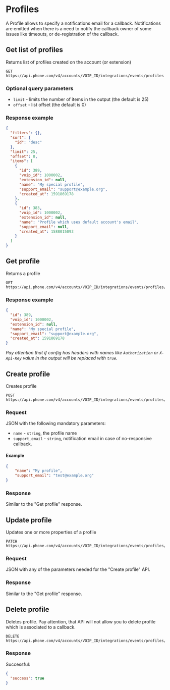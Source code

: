# Profiles

A Profile allows to specify a notifications email for a callback. Notifications are emitted  when there is a need to notify the callback owner of some issues like timeouts, or de-registration of the callback.

## Get list of profiles

Returns list of profiles created on the account (or extension)

```
GET https://api.phone.com/v4/accounts/VOIP_ID/integrations/events/profiles
```

### Optional query parameters

* `limit` - limits the number of items in the output (the default is 25)
* `offset` - list offset (the default is 0)

### Response example

```json
{
  "filters": {},
  "sort": {
    "id": "desc"
  },
  "limit": 25,
  "offset": 0,
  "items": [
    {
      "id": 389,
      "voip_id": 1000002,
      "extension_id": null,
      "name": "My special profile",
      "support_email": "support@example.org",
      "created_at": 1591869178
    },
    {
      "id": 383,
      "voip_id": 1000002,
      "extension_id": null,
      "name": "Profile which uses default account's email",
      "support_email": null,
      "created_at": 1588015093
    }
  ]
}
```

## Get profile

Returns a profile

```
GET https://api.phone.com/v4/accounts/VOIP_ID/integrations/events/profiles/PROFILE_ID
```

### Response example

```json
{
  "id": 389,
  "voip_id": 1000002,
  "extension_id": null,
  "name": "My special profile",
  "support_email": "support@example.org",
  "created_at": 1591869178
}
```

_Pay attention that if config has headers with names like `Authorization` or `X-Api-Key` value in the output will be replaced with `true`._ 

## Create profile

Creates profile

```
POST https://api.phone.com/v4/accounts/VOIP_ID/integrations/events/profiles/PROFILE_ID
```

### Request

JSON with the following mandatory parameters:

* `name` - `string`, the profile name
* `support_email` - `string`, notification email in case of no-responsive callback.

#### Example

```json
{
    "name": "My profile",
    "support_email": "test@example.org"
}
```

### Response

Similar to the "Get profile" response.


## Update profile

Updates one or more properties of a profile

```
PATCH https://api.phone.com/v4/accounts/VOIP_ID/integrations/events/profiles/PROFILE_ID
```

### Request

JSON with any of the parameters needed for the "Create profile" API.

### Response

Similar to the "Get profile" response.

## Delete profile

Deletes profile. Pay attention, that API will not allow you to delete profile which is associated to a callback. 

```
DELETE https://api.phone.com/v4/accounts/VOIP_ID/integrations/events/profiles/PROFILE_ID
```

### Response

Successful:

```json
{
  "success": true
}
```
